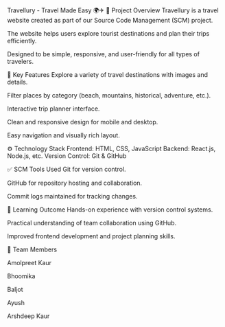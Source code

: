 Travellury - Travel Made Easy 🌍✈
📌 Project Overview
Travellury is a travel website created as part of our Source Code Management (SCM) project.

The website helps users explore tourist destinations and plan their trips efficiently.

Designed to be simple, responsive, and user-friendly for all types of travelers.

🧩 Key Features
Explore a variety of travel destinations with images and details.

Filter places by category (beach, mountains, historical, adventure, etc.).

Interactive trip planner interface.

Clean and responsive design for mobile and desktop.

Easy navigation and visually rich layout.

⚙ Technology Stack
Frontend: HTML, CSS, JavaScript
Backend: React.js, Node.js, etc.
Version Control: Git & GitHub

✅ SCM Tools Used
Git for version control.

GitHub for repository hosting and collaboration.

Commit logs maintained for tracking changes.

🎯 Learning Outcome
Hands-on experience with version control systems.

Practical understanding of team collaboration using GitHub.

Improved frontend development and project planning skills.

👥 Team Members

Amolpreet Kaur

Bhoomika

Baljot

Ayush

Arshdeep Kaur
